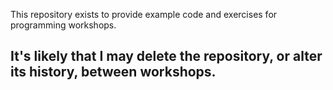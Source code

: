This repository exists to provide example code and exercises for programming workshops.

## It's likely that I may delete the repository, or alter its history, between workshops.


